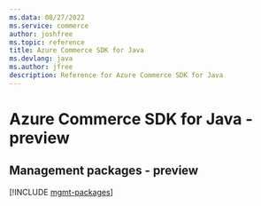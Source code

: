```yaml
---
ms.data: 08/27/2022
ms.service: commerce
author: joshfree
ms.topic: reference
title: Azure Commerce SDK for Java
ms.devlang: java
ms.author: jfree
description: Reference for Azure Commerce SDK for Java
---
```

# Azure Commerce SDK for Java - preview

## Management packages - preview
[!INCLUDE [mgmt-packages](commerce-mgmt-index.md)]